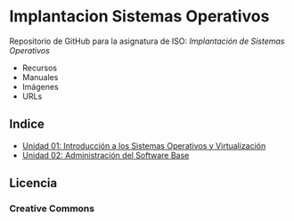 # Implantacion Sistemas Operativos

Repositorio de GitHub para la asignatura de ISO: *Implantación de Sistemas Operativos*

* Recursos
* Manuales
* Imágenes
* URLs

## Indice ##
* [Unidad 01: Introducción a los Sistemas Operativos y Virtualización](https://github.com/aberlanas/ImplantacionSistemasOperativos/blob/master/Unidad_01/Readme.md)
* [Unidad 02: Administración del Software Base](https://github.com/aberlanas/ImplantacionSistemasOperativos/blob/master/Unidad_02/Readme.md)

## Licencia
### Creative Commons
